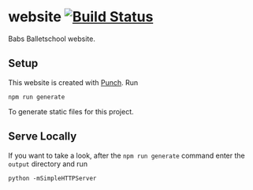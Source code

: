 # website [![Build Status](https://travis-ci.org/babsballetschool/website.svg?branch=master)](https://travis-ci.org/babsballetschool/website)
Babs Balletschool website.

## Setup
This website is created with [Punch][punch]. Run

```shell
npm run generate
```

To generate static files for this project.

## Serve Locally
If you want to take a look, after the `npm run generate` command enter the 
`output` directory and run

```shell
python -mSimpleHTTPServer
```

[punch]: http://laktek.github.io/punch/
